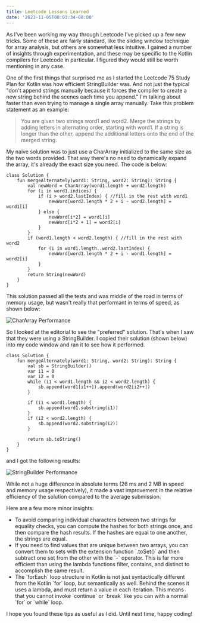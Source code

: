 ```yaml
---
title: Leetcode Lessons Learned
date: '2023-11-05T08:03:34-08:00'
---
```

As I've been working my way through Leetcode I've picked up a few new tricks.  Some of these are fairly standard, like the sliding window technique for array analysis, but others are somewhat less intuitive.  I gained a number of insights through experimentation, and these may be specific to the Kotlin compilers for Leetcode in particular. I figured they would still be worth mentioning in any case.

One of the first things that surprised me as I started the Leetcode 75 Study Plan for Kotlin was how efficient StringBuilder was.  And not just the typical "don't append strings manually because it forces the compiler to create a new string behind the scenes each time you append."  I'm talking about faster than even trying to manage a single array manually.  Take this problem statement as an example:

> You are given two strings word1 and word2. Merge the strings by adding letters in alternating order, starting with word1. If a string is longer than the other, append the additional letters onto the end of the merged string.

My naive solution was to just use a CharArray initialized to the same size as the two words provided.  That way there's no need to dynamically expand the array, it's already the exact size you need. The code is below:

```
class Solution {
    fun mergeAlternately(word1: String, word2: String): String {
        val newWord = CharArray(word1.length + word2.length)
        for (i in word1.indices) {
            if (i > word2.lastIndex) { //fill in the rest with word1
                newWord[word2.length * 2 + i - word2.length] = word1[i]
            } else {
                newWord[i*2] = word1[i]
                newWord[i*2 + 1] = word2[i]
            }
        }
        if (word1.length < word2.length) { //fill in the rest with word2
            for (i in word1.length..word2.lastIndex) {
                newWord[word1.length * 2 + i - word1.length] = word2[i]
            }
        }
        return String(newWord)
    }
}
```

This solution passed all the tests and was middle of the road in terms of memory usage, but wasn't really that performant in terms of speed, as shown below:

![CharArray Performance](/blog-v3/assets/chararray.png)

So I looked at the editorial to see the "preferred" solution.  That's when I saw that they were using a StringBuilder.  I copied their solution (shown below) into my code window and ran it to see how it performed.

```
class Solution {
    fun mergeAlternately(word1: String, word2: String): String {
        val sb = StringBuilder()
        var i1 = 0
        var i2 = 0
        while (i1 < word1.length && i2 < word2.length) {
            sb.append(word1[i1++]).append(word2[i2++])
        }

        if (i1 < word1.length) {
            sb.append(word1.substring(i1))
        }
        if (i2 < word2.length) {
            sb.append(word2.substring(i2))
        }

        return sb.toString()
    }
}
```

and I got the following results:

![StringBuilder Performance](/blog-v3/assets/stringbuilder.png)

While not a huge difference in absolute terms (26 ms and 2 MB in speed and memory usage respectively), it made a vast improvement in the relative efficiency of the solution compared to the average submission.

Here are a few more minor insights:

* To avoid comparing individual characters between two strings for equality checks, you can compute the hashes for both strings once, and then compare the hash results.  If the hashes are equal to one another, the strings are equal.
* If you need to find values that are unique between two arrays, you can convert them to sets with the extension function \`.toSet()\` and then subtract one set from the other with the \`-\` operator.  This is far more efficient than using the lambda functions filter, contains, and distinct to accomplish the same result. 
* The \`forEach\` loop structure in Kotlin is not just syntactically different from the Kotlin \`for\` loop, but semantically as well.  Behind the scenes it uses a lambda, and must return a value in each iteration.  This means that you cannot invoke \`continue\` or \`break\` like you can with a normal \`for\` or \`while\` loop. 

I hope you found these tips as useful as I did.  Until next time, happy coding!

